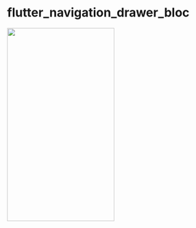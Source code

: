 # flutter_navigation_drawer_bloc

<img src="https://raw.githubusercontent.com/ashishrawat2911/flutter_navigation_drawer_bloc/master/screen.gif" height=450 width=250>
